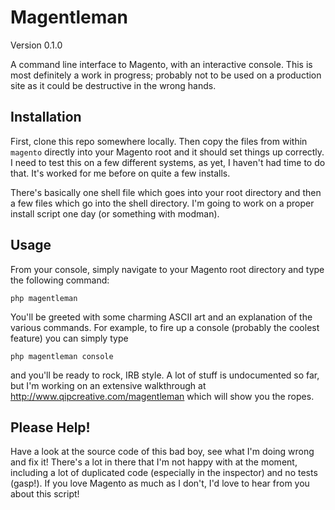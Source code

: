 Magentleman
===========

Version 0.1.0

A command line interface to Magento, with an interactive console. This is most definitely a work in progress; probably not to be used on a production site as it could be destructive in the wrong hands.

Installation
------------

First, clone this repo somewhere locally. Then copy the files from within ```magento``` directly into your Magento root and it should set things up correctly. I need to test this on a few different systems, as yet, I haven't had time to do that. It's worked for me before on quite a few installs.

There's basically one shell file which goes into your root directory and then a few files which go into the shell directory. I'm going to work on a proper install script one day (or something with modman).

Usage
-----

From your console, simply navigate to your Magento root directory and type the following command:

    php magentleman
  
You'll be greeted with some charming ASCII art and an explanation of the various commands. For example, to fire up a console (probably the coolest feature) you can simply type

    php magentleman console
  
and you'll be ready to rock, IRB style. A lot of stuff is undocumented so far, but I'm working on an extensive walkthrough at http://www.qipcreative.com/magentleman which will show you the ropes.

Please Help!
------------

Have a look at the source code of this bad boy, see what I'm doing wrong and fix it! There's a lot in there that I'm not happy with at the moment, including a lot of duplicated code (especially in the inspector) and no tests (gasp!). If you love Magento as much as I don't, I'd love to hear from you about this script!


